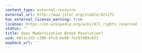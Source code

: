 ```yaml
---
content_type: external-resource
external_url: http://www.jstor.org/stable/421272
has_external_license_warning: true
license: https://en.wikipedia.org/wiki/All_rights_reserved
status: ''
title: Does Modernization Breed Revolution?
uid: 60c1c1d2-c306-4fc9-be80-7a197d89c833
wayback_url: ''
---
```

